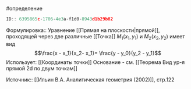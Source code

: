 #определение

```javascript
ID:: 6395865c-1706-4e3a-f1d0-8943d1b29b82
```

Формулировка:: Уравнение [[Прямая на плоскости|прямой]], проходящей через две различные  [[Точка]]  $M_1(x_1,y_1)$ и $M_2(x_2,y_2)$ имеет вид $$\frac{x - x_1}{x_2- x_1}= \frac{y - y_0}{y_2 - y_1}$$
Использует: [[Координаты точки]]
Основание - см. [[Теорема Вид ур-я прямой 2d по двум точкам]]

Источник:: [[Ильин В.А. Аналитическая геометрия (2002)]], стр.122